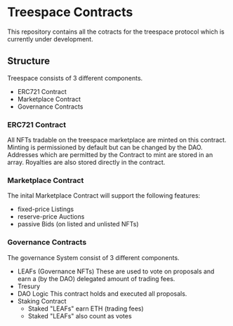 # Treespace Contracts
This repository contains all the cotracts for the treespace protocol which is currently under development.                                                                                 
## Structure 
Treespace consists of 3 different components.
- ERC721 Contract
- Marketplace Contract
- Governance Contracts
### ERC721 Contract
All NFTs tradable on the treespace marketplace are minted on this contract. Minting is permissioned by default but can be changed by the DAO. Addresses which are permitted by the Contract to mint are stored in an array. Royalties are also stored directly in the contract. 
### Marketplace Contract
The inital Marketplace Contract will support the following features: 
- fixed-price Listings
- reserve-price Auctions
- passive Bids (on listed and unlisted NFTs)
### Governance Contracts 
The governance System consist of 3 different components. 
- LEAFs (Governance NFTs)
    These are used to vote on proposals and earn a (by the DAO) delegated amount of trading fees.
- Tresury
- DAO Logic 
    This contract holds and executed all proposals.
- Staking Contract
    - Staked "LEAFs" earn ETH (trading fees)
    - Staked "LEAFs" also count as votes